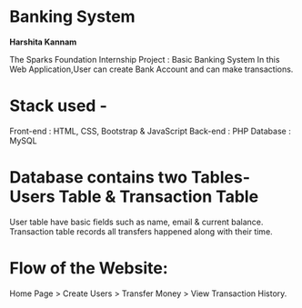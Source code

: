  # Banking System
**Harshita Kannam**

The Sparks Foundation Internship Project : Basic Banking System
In this Web Application,User can create Bank Account and can make transactions.

# Stack used - 
Front-end : HTML, CSS, Bootstrap & JavaScript 
Back-end : PHP 
Database : MySQL

# Database contains two Tables- Users Table & Transaction Table
User table have basic fields such as name, email & current balance.
Transaction table records all transfers happened along with their time.

# Flow of the Website: 
Home Page > Create Users > Transfer Money > View Transaction History.
